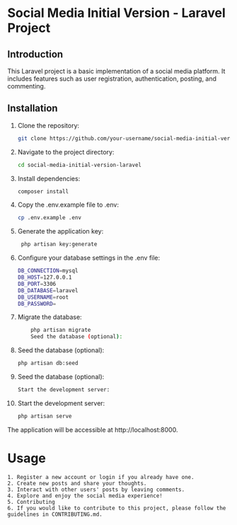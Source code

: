 # Social Media Initial Version - Laravel Project

## Introduction

This Laravel project is a basic implementation of a social media platform. It includes features such as user registration, authentication, posting, and commenting.

## Installation

1. Clone the repository:

   ```bash
   git clone https://github.com/your-username/social-media-initial-version-laravel.git
   
2. Navigate to the project directory:
   ```bash
   cd social-media-initial-version-laravel

3. Install dependencies:

    ```bash
    composer install

4. Copy the .env.example file to .env:

    ```bash
    cp .env.example .env
    
5. Generate the application key:

   ```bash
    php artisan key:generate
   
7. Configure your database settings in the .env file:
    ```bash
    DB_CONNECTION=mysql
    DB_HOST=127.0.0.1
    DB_PORT=3306
    DB_DATABASE=laravel
    DB_USERNAME=root
    DB_PASSWORD=

8. Migrate the database:

    ````bash
        php artisan migrate
        Seed the database (optional):
    
9. Seed the database (optional):
   
    ````bash
    php artisan db:seed

11. Seed the database (optional):

    ```bash
    Start the development server:
    
12. Start the development server:

    ```bash
    php artisan serve
    
The application will be accessible at http://localhost:8000.

# Usage
    1. Register a new account or login if you already have one.
    2. Create new posts and share your thoughts.
    3. Interact with other users' posts by leaving comments.
    4. Explore and enjoy the social media experience!
    5. Contributing
    6. If you would like to contribute to this project, please follow the guidelines in CONTRIBUTING.md.
